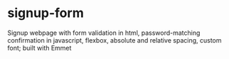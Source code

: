 # signup-form

Signup webpage with form validation in html, password-matching confirmation in javascript, flexbox, absolute and relative spacing, custom font; built with Emmet